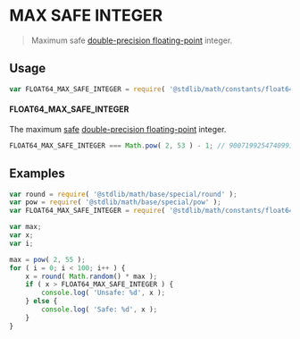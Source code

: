 MAX SAFE INTEGER
===
> Maximum safe [double-precision floating-point][ieee754] integer.

<!-- <usage> -->
## Usage

``` javascript
var FLOAT64_MAX_SAFE_INTEGER = require( '@stdlib/math/constants/float64-max-safe-integer' );
```

#### FLOAT64_MAX_SAFE_INTEGER

The maximum [safe][safe-integers] [double-precision floating-point][ieee754] integer.

``` javascript
FLOAT64_MAX_SAFE_INTEGER === Math.pow( 2, 53 ) - 1; // 9007199254740991
```
<!-- </usage> -->


<!-- <examples> -->
## Examples

``` javascript
var round = require( '@stdlib/math/base/special/round' );
var pow = require( '@stdlib/math/base/special/pow' );
var FLOAT64_MAX_SAFE_INTEGER = require( '@stdlib/math/constants/float64-max-safe-integer' );

var max;
var x;
var i;

max = pow( 2, 55 );
for ( i = 0; i < 100; i++ ) {
    x = round( Math.random() * max );
    if ( x > FLOAT64_MAX_SAFE_INTEGER ) {
        console.log( 'Unsafe: %d', x );
    } else {
        console.log( 'Safe: %d', x );
    }
}
```
<!-- </examples> -->


<!-- <links> -->
[safe-integers]: http://www.2ality.com/2013/10/safe-integers.html
[ieee754]: https://en.wikipedia.org/wiki/IEEE_754-1985
<!-- </links> -->
